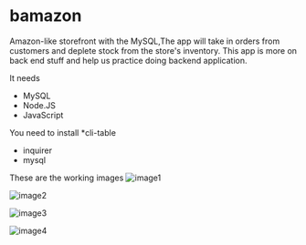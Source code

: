 # bamazon
Amazon-like storefront with the MySQL,The app will take in orders from customers and deplete stock from the store's inventory. This app is more on back end stuff and help us practice doing backend application. 

It needs
* MySQL
* Node.JS
* JavaScript

You need to install
 *cli-table
 * inquirer
 * mysql
 
 These are the working images
![image1](https://user-images.githubusercontent.com/47548503/63409946-2269b180-c3c0-11e9-8dde-650d354d2c53.png)

![image2](https://user-images.githubusercontent.com/47548503/63410034-5c3ab800-c3c0-11e9-97a0-80d6806c2dc3.png)

![image3](https://user-images.githubusercontent.com/47548503/63410161-aae85200-c3c0-11e9-86e9-b45f399e2fb4.png)

![image4](https://user-images.githubusercontent.com/47548503/63410265-e8e57600-c3c0-11e9-92fe-48265cadb668.png)



 

